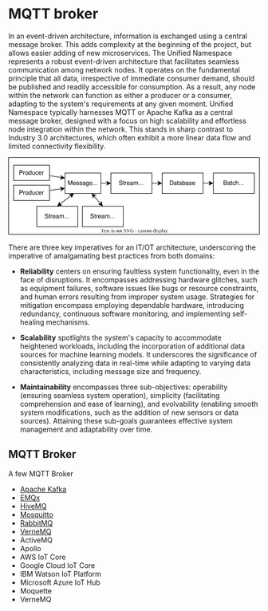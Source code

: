 # MQTT broker

In an event-driven architecture, information is exchanged using a central message broker. This adds complexity at the beginning of the project, but allows easier adding of new microservices. The Unified Namespace represents a robust event-driven architecture that facilitates seamless communication among network nodes. It operates on the fundamental principle that all data, irrespective of immediate consumer demand, should be published and readily accessible for consumption. As a result, any node within the network can function as either a producer or a consumer, adapting to the system's requirements at any given moment. Unified Namespace typically harnesses MQTT or Apache Kafka as a central message broker, designed with a focus on high scalability and effortless node integration within the network. This stands in sharp contrast to Industry 3.0 architectures, which often exhibit a more linear data flow and limited connectivity flexibility.

![mqtt dataflow](_mqtt-dataflow.drawio.svg)

There are three key imperatives for an IT/OT architecture, underscoring the imperative of amalgamating best practices from both domains:

- **Reliability** centers on ensuring faultless system functionality, even in the face of disruptions. It encompasses addressing hardware glitches, such as equipment failures, software issues like bugs or resource constraints, and human errors resulting from improper system usage. Strategies for mitigation encompass employing dependable hardware, introducing redundancy, continuous software monitoring, and implementing self-healing mechanisms.

- **Scalability** spotlights the system's capacity to accommodate heightened workloads, including the incorporation of additional data sources for machine learning models. It underscores the significance of consistently analyzing data in real-time while adapting to varying data characteristics, including message size and frequency.

- **Maintainability** encompasses three sub-objectives: operability (ensuring seamless system operation), simplicity (facilitating comprehension and ease of learning), and evolvability (enabling smooth system modifications, such as the addition of new sensors or data sources). Attaining these sub-goals guarantees effective system management and adaptability over time.

## MQTT Broker

A few MQTT Broker

- [Apache Kafka](https://kafka.apache.org/)
- [EMQx](https://github.com/emqx/emqx)
- [HiveMQ](https://www.hivemq.com/)
- [Mosquitto](https://mosquitto.org/)
- [RabbitMQ](https://www.rabbitmq.com/)
- [VerneMQ](https://vernemq.com/)
- ActiveMQ
- Apollo
- AWS IoT Core
- Google Cloud IoT Core
- IBM Watson IoT Platform
- Microsoft Azure IoT Hub
- Moquette
- VerneMQ

